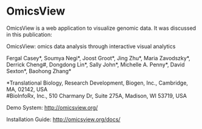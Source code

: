 # OmicsView

OmicsView is a web application to visualize genomic data. It was discussed in this publication:

OmicsView: omics data analysis through interactive visual analytics

Fergal Casey*, Soumya Negi*, Joost Groot*, Jing Zhu*, Maria Zavodszky*, Derrick Cheng#, Dongdong Lin*, Sally John*, Michelle A. Penny*, David Sexton*, Baohong Zhang*

*Translational Biology, Research Development, Biogen, Inc., Cambridge, MA, 02142, USA  
#BioInfoRx, Inc., 510 Charmany Dr, Suite 275A, Madison, WI 53719, USA

Demo System: http://omicsview.org/

Installation Guide: http://omicsview.org/docs/

